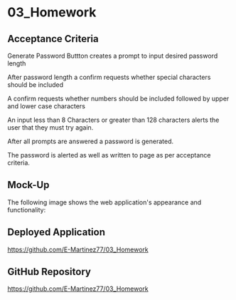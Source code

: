 # 03_Homework

## Acceptance Criteria

Generate Password Buttton creates a prompt to input desired password length

After password length a confirm requests whether special characters should be included

A confirm requests whether numbers should be included followed by upper and lower case characters

An input less than 8 Characters or greater than 128 characters alerts the user that they must try again.

After all prompts are answered a password is generated.

The password is alerted as well as written to page as per acceptance criteria.


## Mock-Up

The following image shows the web application's appearance and functionality:


## Deployed Application 

https://github.com/E-Martinez77/03_Homework

## GitHub Repository

https://github.com/E-Martinez77/03_Homework
